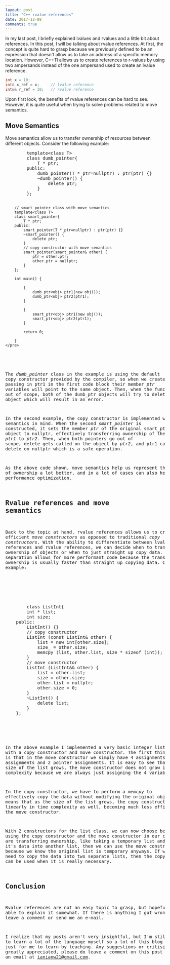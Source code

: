 ```yaml
---
layout: post
title: "C++ rvalue references"
date: 2017-12-08
comments: true
---
```


In my last post, I briefly explained lvalues and rvalues and a little bit about references. In this post, I will be talking about rvalue references. At first, the concept is quite hard to grasp because we previously defined to be an expression that doesn't allow us to take an address of a specific memory location. However, C++11 allows us to create references to r-values by using two ampersands instead of the one ampersand used to create an lvalue reference.

```c++
int x = 10;
int& x_ref = x;     // lvalue reference
int&& r_ref = 10;   // rvalue reference
```

Upon first look, the benefits of rvalue references can be hard to see. However, it is quite useful when trying to solve problems related to move semantics.

## Move Semantics

Move semantics allow us to transfer ownership of resources between different objects. Consider the following example:

<script src="https://gist.github.com/ianw3214/eb7935848b230e6f075d801c5edef5ed.js"></script>
<noscript>
    <pre>
        template&ltclass T&gt
        class dumb_pointer{
            T * ptr;
        public:
            dumb_pointer(T * ptr=nullptr) : ptr(ptr) {}
            ~dumb_pointer() {
                delete ptr;
            }
        };

        // smart pointer class with move semantics
        template<class T>
        class smart_pointer{
            T * ptr;
        public:
            smart_pointer(T * ptr=nullptr) : ptr(ptr) {}
            ~smart_pointer() {
                delete ptr;
            }
            // copy constructor with move semantics
            smart_pointer(smart_pointer& other) {
                ptr = other.ptr;
                other.ptr = nullptr;
            }
        };

        int main() {

            {
                dumb_ptr<obj> ptr1(new obj());
                dumb_ptr<obj> ptr2(ptr1);
            }

            {
                smart_ptr<obj> ptr1(new obj());
                smart_ptr<obj> ptr2(ptr1);
            }

            return 0;

        }
    </pre>
</noscript>

The *dumb_pointer* class in the example is using the default copy constructor provided by the compiler, so when we create ptr2 by passing in ptr1 in the first code block their member *ptr* variables will point to the same object. Then, when the function goes out of scope, both of the dumb_ptr objects will try to delete the same object which will result in an error.

In the second example, the copy constructor is implemented with move semantics in mind. When the second *smart_pointer* is constructed, it sets the member *ptr* of the original smart_ptr object to nullptr, effectively transferring ownership of the object from *ptr1* to *ptr2*. Then, when both pointers go out of scope, delete gets called on the object by *ptr2*, and ptr1 calls delete on nullptr which is a safe operation.

As the above code shown, move semantics help us represent the concept of ownership a lot better, and in a lot of cases can also help with performance optimization.

## Rvalue references and move semantics

Back to the topic at hand, rvalue references allows us to create more efficient *move constructors* as opposed to traditional *copy constructors*. With the ability to differentiate between lvalue references and rvalue references, we can decide when to transfer ownership of objects or when to just straight up copy data. The separation allows for more performant code because the transfer of ownership is usually faster than straight up copying data. Consider this example:

<script src="https://gist.github.com/ianw3214/4eef306dcfc8a9b29cc8977168b1987c.js"></script>
<noscript>
    <pre>
        class ListInt{
        int * list;
        int size;
    public:
        ListInt() {}
        // copy constructor
        ListInt (const ListInt& other) {
            list = new int[other.size];
            size_ = other.size;
            memcpy (list, other.list, size * sizeof (int));
        }
        // move constructor
        ListInt (ListInt&& other) {
            list = other.list;
            size = other.size;
            other.list = nullptr;
            other.size = 0;
        }
        ~ListInt() {
            delete list;
        }
    };
    </pre>
</noscript>

In the above example I implemented a very basic integer list class with a copy constructor and move constructor. The first thing to notice is that in the move constructor we simply have 4 assignments: 2 integer assignments and 2 pointer assignments. It is easy to see that as the size of the list grows, the move constructor does not grow in time complexity because we are always just assigning the 4 variables.

In the copy constructor, we have to perform a *memcpy* to effectively copy the data without modifying the original object. This means that as the size of the list grows, the copy constructor will grow linearly in time complexity as well, becoming much less efficient than the move constructor.

With 2 constructors for the list class, we can now choose between using the copy constructor and the move constructor in our code. If we are transferring ownership, like taking a temporary list and copying it's data into another list, then we can use the move constructor because we know the original list is temporary anyways. If we really need to copy the data into two separate lists, then the copy constructor can be used when it is really necessary.

## Conclusion

Rvalue references are not an easy topic to grasp, but hopefully I was able to explain it somewhat. If there is anything I got wrong please do leave a comment or send me an e-mail.

I realize that my posts aren't very insightful, but I'm still trying to learn a lot of the language myself so a lot of this blog is really just for me to learn by teaching. Any suggestions or critisicm is greatly appreciated, please do leave a comment on this post or send me an email at [ianianw21@gmail.com](mailto:ianianw21@gmail.com).
